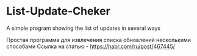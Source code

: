 # List-Update-Cheker
A simple program showing the list of updates in several ways

Простая программа для извлечения списка обновлений несколькими способами
Ссылка на статью - https://habr.com/ru/post/467445/

